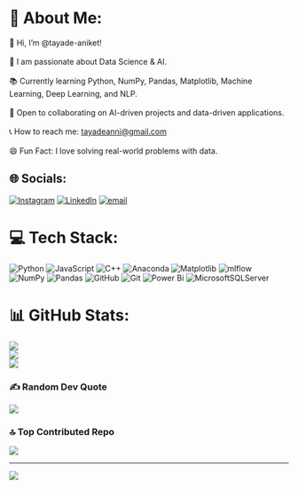 # 💫 About Me:
👋 Hi, I’m @tayade-aniket!<br><br>🤖 I am passionate about Data Science & AI.<br><br>📚 Currently learning Python, NumPy, Pandas, Matplotlib, Machine Learning, Deep Learning, and NLP.<br><br>👥 Open to collaborating on AI-driven projects and data-driven applications.<br><br>📞 How to reach me: tayadeanni@gmail.com<br><br>😄 Fun Fact: I love solving real-world problems with data.


## 🌐 Socials:
[![Instagram](https://img.shields.io/badge/Instagram-%23E4405F.svg?logo=Instagram&logoColor=white)](https://instagram.com/https://www.instagram.com/the_real_tayade_aniket/) [![LinkedIn](https://img.shields.io/badge/LinkedIn-%230077B5.svg?logo=linkedin&logoColor=white)](https://linkedin.com/in/https://www.linkedin.com/in/aniket-g-tayade/) [![email](https://img.shields.io/badge/Email-D14836?logo=gmail&logoColor=white)](mailto:tayadeanni@gmail.com) 

# 💻 Tech Stack:
![Python](https://img.shields.io/badge/python-3670A0?style=for-the-badge&logo=python&logoColor=ffdd54) ![JavaScript](https://img.shields.io/badge/javascript-%23323330.svg?style=for-the-badge&logo=javascript&logoColor=%23F7DF1E) ![C++](https://img.shields.io/badge/c++-%2300599C.svg?style=for-the-badge&logo=c%2B%2B&logoColor=white) ![Anaconda](https://img.shields.io/badge/Anaconda-%2344A833.svg?style=for-the-badge&logo=anaconda&logoColor=white) ![Matplotlib](https://img.shields.io/badge/Matplotlib-%23ffffff.svg?style=for-the-badge&logo=Matplotlib&logoColor=black) ![mlflow](https://img.shields.io/badge/mlflow-%23d9ead3.svg?style=for-the-badge&logo=numpy&logoColor=blue) ![NumPy](https://img.shields.io/badge/numpy-%23013243.svg?style=for-the-badge&logo=numpy&logoColor=white) ![Pandas](https://img.shields.io/badge/pandas-%23150458.svg?style=for-the-badge&logo=pandas&logoColor=white) ![GitHub](https://img.shields.io/badge/github-%23121011.svg?style=for-the-badge&logo=github&logoColor=white) ![Git](https://img.shields.io/badge/git-%23F05033.svg?style=for-the-badge&logo=git&logoColor=white) ![Power Bi](https://img.shields.io/badge/power_bi-F2C811?style=for-the-badge&logo=powerbi&logoColor=black) ![MicrosoftSQLServer](https://img.shields.io/badge/Microsoft%20SQL%20Server-CC2927?style=for-the-badge&logo=microsoft%20sql%20server&logoColor=white)
# 📊 GitHub Stats:
![](https://github-readme-stats.vercel.app/api?username=tayade-aniket&theme=shadow_green&hide_border=false&include_all_commits=false&count_private=false)<br/>
![](https://github-readme-streak-stats.herokuapp.com/?user=tayade-aniket&theme=shadow_green&hide_border=false)<br/>
![](https://github-readme-stats.vercel.app/api/top-langs/?username=tayade-aniket&theme=shadow_green&hide_border=false&include_all_commits=false&count_private=false&layout=compact)

### ✍️ Random Dev Quote
![](https://quotes-github-readme.vercel.app/api?type=horizontal&theme=radical)

### 🔝 Top Contributed Repo
![](https://github-contributor-stats.vercel.app/api?username=tayade-aniket&limit=5&theme=merko&combine_all_yearly_contributions=true)

---
[![](https://visitcount.itsvg.in/api?id=tayade-aniket&icon=0&color=3)](https://visitcount.itsvg.in)

<!-- Proudly created with GPRM ( https://gprm.itsvg.in ) -->
